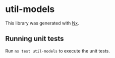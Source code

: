 # util-models

This library was generated with [Nx](https://nx.dev).

## Running unit tests

Run `nx test util-models` to execute the unit tests.

